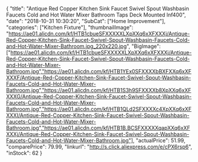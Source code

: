 {
	"title": "Antique Red Copper Kitchen Sink Faucet Swivel Spout Washbasin Faucets Cold and Hot Water Mixer Bathroom Taps Deck Mounted lnf400",
	"date": "2018-10-31 10:30:20",
	"SubCat": ["Home Improvement"],
	"categories": ["Kitchen Fixture"],
	"thumbnailImage": "https://ae01.alicdn.com/kf/HTB1cbueSFXXXXXLXpXXq6xXFXXXj/Antique-Red-Copper-Kitchen-Sink-Faucet-Swivel-Spout-Washbasin-Faucets-Cold-and-Hot-Water-Mixer-Bathroom.jpg_220x220.jpg",
	"BigImage": ["https://ae01.alicdn.com/kf/HTB1cbueSFXXXXXLXpXXq6xXFXXXj/Antique-Red-Copper-Kitchen-Sink-Faucet-Swivel-Spout-Washbasin-Faucets-Cold-and-Hot-Water-Mixer-Bathroom.jpg","https://ae01.alicdn.com/kf/HTB1YEx0SFXXXXbBXFXXq6xXFXXXF/Antique-Red-Copper-Kitchen-Sink-Faucet-Swivel-Spout-Washbasin-Faucets-Cold-and-Hot-Water-Mixer-Bathroom.jpg","https://ae01.alicdn.com/kf/HTB1S3h9SFXXXXb8XpXXq6xXFXXXG/Antique-Red-Copper-Kitchen-Sink-Faucet-Swivel-Spout-Washbasin-Faucets-Cold-and-Hot-Water-Mixer-Bathroom.jpg","https://ae01.alicdn.com/kf/HTB1QLd2SFXXXXc4XpXXq6xXFXXXI/Antique-Red-Copper-Kitchen-Sink-Faucet-Swivel-Spout-Washbasin-Faucets-Cold-and-Hot-Water-Mixer-Bathroom.jpg","https://ae01.alicdn.com/kf/HTB1B.BCSFXXXXXqapXXq6xXFXXXj/Antique-Red-Copper-Kitchen-Sink-Faucet-Swivel-Spout-Washbasin-Faucets-Cold-and-Hot-Water-Mixer-Bathroom.jpg"],
	"actualPrice": 51.99,
	"comparePrice": 79.99,
	"linkurl": "http://s.click.aliexpress.com/e/cPX6rsp6",
	"inStock": 62
}
